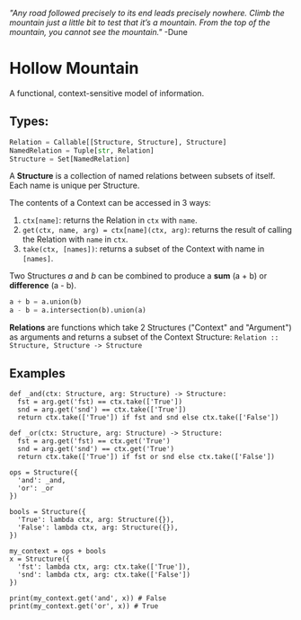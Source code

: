 *"Any road followed precisely to its end leads precisely nowhere. Climb the mountain just a little bit to test that it’s a mountain. From the top of the mountain, you cannot see the mountain."* -Dune

# Hollow Mountain
A functional, context-sensitive model of information.

## Types:
```python
Relation = Callable[[Structure, Structure], Structure]
NamedRelation = Tuple[str, Relation]
Structure = Set[NamedRelation]
```

A **Structure** is a collection of named relations between subsets of itself.
Each name is unique per Structure.

The contents of a Context can be accessed in 3 ways:

  1. `ctx[name]`: returns the Relation in `ctx` with `name`.
  2. `get(ctx, name, arg) = ctx[name](ctx, arg)`: returns the result of calling the Relation with `name` in `ctx`.
  3. `take(ctx, [names])`: returns a subset of the Context with name in `[names]`.


Two Structures *a* and *b* can be combined to produce a **sum** (a + b) or **difference** (a - b).
```python
a + b = a.union(b)
a - b = a.intersection(b).union(a)
```

**Relations** are functions which take 2 Structures ("Context" and "Argument") as arguments and returns a subset of the Context Structure:
```Relation :: Structure, Structure -> Structure```

## Examples

```python3
def _and(ctx: Structure, arg: Structure) -> Structure:
  fst = arg.get('fst) == ctx.take(['True'])
  snd = arg.get('snd') == ctx.take(['True'])
  return ctx.take(['True']) if fst and snd else ctx.take(['False'])

def _or(ctx: Structure, arg: Structure) -> Structure:
  fst = arg.get('fst) == ctx.get('True')
  snd = arg.get('snd') == ctx.get('True')
  return ctx.take(['True']) if fst or snd else ctx.take(['False'])

ops = Structure({
  'and': _and,
  'or': _or
})

bools = Structure({
  'True': lambda ctx, arg: Structure({}),
  'False': lambda ctx, arg: Structure({}),
})

my_context = ops + bools
x = Structure({
  'fst': lambda ctx, arg: ctx.take(['True']),
  'snd': lambda ctx, arg: ctx.take(['False'])
})

print(my_context.get('and', x)) # False
print(my_context.get('or', x)) # True

```

